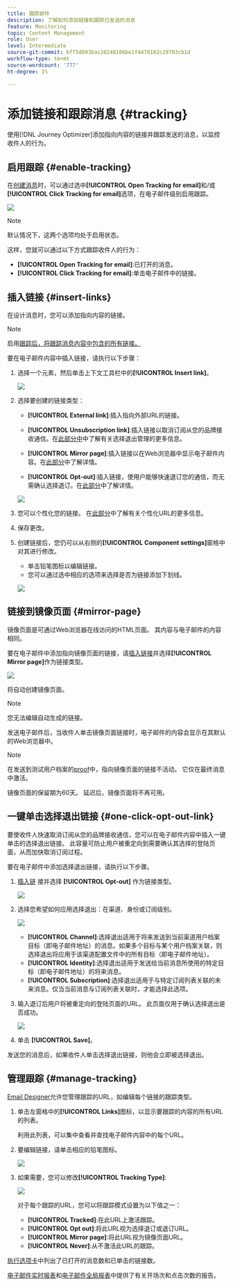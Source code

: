```yaml
---
title: 跟踪邮件
description: 了解如何添加链接和跟踪已发送的消息
feature: Monitoring
topic: Content Management
role: User
level: Intermediate
source-git-commit: 6ff5d093bac20248106be1f4478102c29703cb1d
workflow-type: tm+mt
source-wordcount: '777'
ht-degree: 1%

---
```


# 添加链接和跟踪消息 {#tracking}

使用[!DNL Journey Optimizer]添加指向内容的链接并跟踪发送的消息，以监控收件人的行为。

## 启用跟踪 {#enable-tracking}

在[创建消息](create-message.md)时，可以通过选中&#x200B;**[!UICONTROL Open Tracking for email]**&#x200B;和/或&#x200B;**[!UICONTROL Click Tracking for email]**&#x200B;选项，在电子邮件级别启用跟踪。

![](assets/message-tracking.png)

>[!NOTE]
>
>默认情况下，这两个选项均处于启用状态。

这样，您就可以通过以下方式跟踪收件人的行为：
* **[!UICONTROL Open Tracking for email]**:已打开的消息。
* **[!UICONTROL Click Tracking for email]**:单击电子邮件中的链接。

## 插入链接 {#insert-links}

在设计消息时，您可以添加指向内容的链接。

>[!NOTE]
>
>启用[跟踪后，将跟踪消息内容中包含的所有链接。](#enable-tracking)

要在电子邮件内容中插入链接，请执行以下步骤：

1. 选择一个元素，然后单击上下文工具栏中的&#x200B;**[!UICONTROL Insert link]**。

   ![](assets/message-tracking-insert-link.png)

1. 选择要创建的链接类型：

   * **[!UICONTROL External link]**:插入指向外部URL的链接。

   * **[!UICONTROL Unsubscription link]**:插入链接以取消订阅从您的品牌接收通信。在[此部分中](consent.md#opt-out-management)中了解有关选择退出管理的更多信息。

   * **[!UICONTROL Mirror page]**:插入链接以在Web浏览器中显示电子邮件内容。在[此部分](#mirror-page)中了解详情。

   * **[!UICONTROL Opt-out]**:插入链接，使用户能够快速退订您的通信，而无需确认选择退订。在[此部分](#one-click-opt-out-link)中了解详情。

   ![](assets/message-tracking-links.png)

1. 您可以个性化您的链接。 在[此部分](personalization/personalization-syntax.md)中了解有关个性化URL的更多信息。

1. 保存更改。

1. 创建链接后，您仍可以从右侧的&#x200B;**[!UICONTROL Component settings]**&#x200B;窗格中对其进行修改。

   * 单击铅笔图标以编辑链接。
   * 您可以通过选中相应的选项来选择是否为链接添加下划线。

   ![](assets/message-tracking-link-settings.png)

## 链接到镜像页面 {#mirror-page}

镜像页面是可通过Web浏览器在线访问的HTML页面。 其内容与电子邮件的内容相同。

要在电子邮件中添加指向镜像页面的链接，请[插入链接](#insert-links)并选择&#x200B;**[!UICONTROL Mirror page]**&#x200B;作为链接类型。

![](assets/message-tracking-mirror-page.png)

将自动创建镜像页面。

>[!NOTE]
>
>您无法编辑自动生成的链接。

发送电子邮件后，当收件人单击镜像页面链接时，电子邮件的内容会显示在其默认的Web浏览器中。

>[!NOTE]
>
>在发送到测试用户档案的[proof](preview.md#send-proofs)中，指向镜像页面的链接不活动。 它仅在最终消息中激活。

镜像页面的保留期为60天。 延迟后，镜像页面将不再可用。

## 一键单击选择退出链接 {#one-click-opt-out-link}

要使收件人快速取消订阅从您的品牌接收通信，您可以在电子邮件内容中插入一键单击的选择退出链接。 此容量可防止用户被重定向到需要确认其选择的登陆页面，从而加快取消订阅过程。

要在电子邮件中添加选择退出链接，请执行以下步骤。

1. [插入链](#insert-links) 接并选择 **[!UICONTROL Opt-out]** 作为链接类型。

   ![](assets/message-tracking-opt-out.png)

1. 选择您希望如何应用选择退出：在渠道、身份或订阅级别。

   ![](assets/message-tracking-opt-out-level.png)

   * **[!UICONTROL Channel]**:选择退出适用于将来发送到当前渠道用户档案目标（即电子邮件地址）的消息。如果多个目标与某个用户档案关联，则选择退出将应用于该渠道配置文件中的所有目标（即电子邮件地址）。
   * **[!UICONTROL Identity]**:选择退出适用于发送给当前消息所使用的特定目标（即电子邮件地址）的将来消息。
   * **[!UICONTROL Subscription]**:选择退出适用于与特定订阅列表关联的未来消息。仅当当前消息与订阅列表关联时，才能选择此选项。

1. 输入退订后用户将被重定向的登陆页面的URL。 此页面仅用于确认选择退出是否成功。

   ![](assets/message-tracking-opt-out-confirmation.png)

1. 单击 **[!UICONTROL Save]**。

发送您的消息后，如果收件人单击选择退出链接，则他会立即被选择退出。

## 管理跟踪 {#manage-tracking}

[Email Designer](create-email-content.md)允许您管理跟踪的URL，如编辑每个链接的跟踪类型。

1. 单击左窗格中的&#x200B;**[!UICONTROL Links]**&#x200B;图标，以显示要跟踪的内容的所有URL的列表。

   利用此列表，可以集中查看并查找电子邮件内容中的每个URL。

1. 要编辑链接，请单击相应的铅笔图标。

   ![](assets/message-tracking-edit-links.png)

1. 如果需要，您可以修改&#x200B;**[!UICONTROL Tracking Type]**:


   ![](assets/message-tracking-edit-a-link.png)

   对于每个跟踪的URL，您可以将跟踪模式设置为以下值之一：

   * **[!UICONTROL Tracked]**:在此URL上激活跟踪。
   * **[!UICONTROL Opt out]**:将此URL视为选择退订或退订URL。
   * **[!UICONTROL Mirror page]**:将此URL视为镜像页面URL。
   * **[!UICONTROL Never]**:从不激活此URL的跟踪。  <!--This information is saved: if the URL appears again in a future message, its tracking is automatically deactivated.-->

[执行选项卡](message-monitoring.md)中列出了已打开的消息数和已单击的链接数。

[电子邮件实时报表](reports/email-live-report.md)和[电子邮件全局报表](reports/email-global-report.md)中提供了有关开场次和点击次数的报告。


